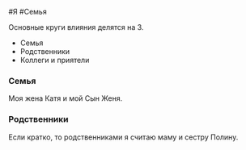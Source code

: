 #Я #Семья 

Основные круги влияния делятся на 3. 
- Семья
- Родственники
- Коллеги и приятели

### Семья
Моя жена Катя и мой Сын Женя.

### Родственники
Если кратко, то родственниками я считаю маму и сестру Полину. 
